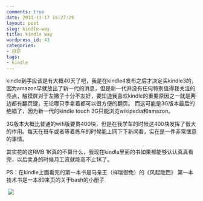 ```yaml
---
comments: true
date: 2011-11-17 15:27:29
layout: post
slug: kindle-way
title: kindle way
wordpress_id: 43
categories:
- 日记
tags:
- kindle
---
```


kindle到手应该是有大概40天了吧，我是在kindle4发布之后才决定买kindle3的，因为amazon早就放出了新一代的消息，但是新一代并没有任何特别值得我关注的亮点，触摸屏对于左撇子十分不友好，要知道我喜欢kindle的重要原因之一就是两边都有翻页键，无论哪只手拿着都可以很方便的翻页。 而这可能是3G版本最后的绝唱了，因为新一代的kindle touch 3G只能浏览wikipedia和amazon。

3G版本大概比普通的wifi版要贵400块，但是在我学车的时候这400块发挥了很大的作用。每天在班车或者等着练车的时候能上网下下新闻看，实在是一件非常惬意的事情。

其实花的这RMB 1K真的不算什么，我现在kindle里面的书如果都能够认认真真看完，以后卖身的时候月工资就能高不止1K了。

PS：在kindle上面看完的第一本书是马亲王（祥瑞御免）的《风起陇西》
第一本技术书是一本80来页的关于bash的小册子


 ![](http://blog.bigtao.info/wp-content/uploads/2011/11/20111009_002_wp-300x225.jpg)
